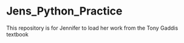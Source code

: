 # Jens_Python_Practice
This repository is for Jennifer to load her work from the Tony Gaddis textbook
